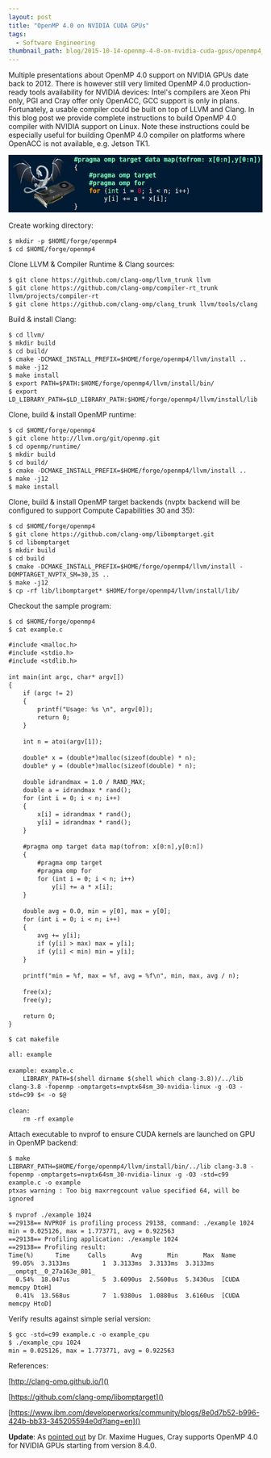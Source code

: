 ```yaml
---
layout: post
title: "OpenMP 4.0 on NVIDIA CUDA GPUs"
tags:
  - Software Engineering
thumbnail_path: blog/2015-10-14-openmp-4-0-on-nvidia-cuda-gpus/openmp4_nvidia.png
---
```


Multiple presentations about OpenMP 4.0 support on NVIDIA GPUs date back to 2012. There is however still very limited OpenMP 4.0 production-ready tools availability for NVIDIA devices: Intel's compilers are Xeon Phi only, PGI and Cray offer only OpenACC, GCC support is only in plans. Fortunately, a usable compiler could be built on top of LLVM and Clang. In this blog post we provide complete instructions to build OpenMP 4.0 compiler with NVIDIA support on Linux. Note these instructions could be especially useful for building OpenMP 4.0 compiler on platforms where OpenACC is not available, e.g. Jetson TK1.

![alt text](\assets\img\blog\2015-10-14-openmp-4-0-on-nvidia-cuda-gpus\openmp4_nvidia.png "Logo Title Text 1")

Create working directory:

```
$ mkdir -p $HOME/forge/openmp4
$ cd $HOME/forge/openmp4
```

Clone LLVM & Compiler Runtime & Clang sources:

```
$ git clone https://github.com/clang-omp/llvm_trunk llvm
$ git clone https://github.com/clang-omp/compiler-rt_trunk llvm/projects/compiler-rt
$ git clone https://github.com/clang-omp/clang_trunk llvm/tools/clang
```

Build & install Clang:

```
$ cd llvm/
$ mkdir build
$ cd build/
$ cmake -DCMAKE_INSTALL_PREFIX=$HOME/forge/openmp4/llvm/install ..
$ make -j12
$ make install
$ export PATH=$PATH:$HOME/forge/openmp4/llvm/install/bin/
$ export LD_LIBRARY_PATH=$LD_LIBRARY_PATH:$HOME/forge/openmp4/llvm/install/lib
```

Clone, build & install OpenMP runtime:

```
$ cd $HOME/forge/openmp4
$ git clone http://llvm.org/git/openmp.git
$ cd openmp/runtime/
$ mkdir build
$ cd build/
$ cmake -DCMAKE_INSTALL_PREFIX=$HOME/forge/openmp4/llvm/install ..
$ make -j12
$ make install
```

Clone, build & install OpenMP target backends (nvptx backend will be configured to support Compute Capabilities 30 and 35):

```
$ cd $HOME/forge/openmp4
$ git clone https://github.com/clang-omp/libomptarget.git
$ cd libomptarget
$ mkdir build
$ cd build
$ cmake -DCMAKE_INSTALL_PREFIX=$HOME/forge/openmp4/llvm/install -DOMPTARGET_NVPTX_SM=30,35 ..
$ make -j12
$ cp -rf lib/libomptarget* $HOME/forge/openmp4/llvm/install/lib/
```

Checkout the sample program:

```
$ cd $HOME/forge/openmp4
$ cat example.c
```

```
#include <malloc.h>
#include <stdio.h>
#include <stdlib.h>

int main(int argc, char* argv[])
{
    if (argc != 2)
    {
        printf("Usage: %s \n", argv[0]);
        return 0;
    }

    int n = atoi(argv[1]);

    double* x = (double*)malloc(sizeof(double) * n);
    double* y = (double*)malloc(sizeof(double) * n);

    double idrandmax = 1.0 / RAND_MAX;
    double a = idrandmax * rand();
    for (int i = 0; i < n; i++)
    {
        x[i] = idrandmax * rand();
        y[i] = idrandmax * rand();
    }

    #pragma omp target data map(tofrom: x[0:n],y[0:n])
    {
        #pragma omp target
        #pragma omp for
        for (int i = 0; i < n; i++)
            y[i] += a * x[i];
    }

    double avg = 0.0, min = y[0], max = y[0];
    for (int i = 0; i < n; i++)
    {
        avg += y[i];
        if (y[i] > max) max = y[i];
        if (y[i] < min) min = y[i];
    }

    printf("min = %f, max = %f, avg = %f\n", min, max, avg / n);

    free(x);
    free(y);

    return 0;
}
```

```
$ cat makefile
```

```
all: example

example: example.c
    LIBRARY_PATH=$(shell dirname $(shell which clang-3.8))/../lib clang-3.8 -fopenmp -omptargets=nvptx64sm_30-nvidia-linux -g -O3 -std=c99 $< -o $@

clean:
    rm -rf example
```

Attach executable to nvprof to ensure CUDA kernels are launched on GPU in OpenMP backend:

```
$ make
LIBRARY_PATH=$HOME/forge/openmp4/llvm/install/bin/../lib clang-3.8 -fopenmp -omptargets=nvptx64sm_30-nvidia-linux -g -O3 -std=c99 example.c -o example
ptxas warning : Too big maxrregcount value specified 64, will be ignored

$ nvprof ./example 1024
==29138== NVPROF is profiling process 29138, command: ./example 1024
min = 0.025126, max = 1.773771, avg = 0.922563
==29138== Profiling application: ./example 1024
==29138== Profiling result:
Time(%)      Time     Calls       Avg       Min       Max  Name
 99.05%  3.3133ms         1  3.3133ms  3.3133ms  3.3133ms  __omptgt__0_27a163e_801_
  0.54%  18.047us         5  3.6090us  2.5600us  5.3430us  [CUDA memcpy DtoH]
  0.41%  13.568us         7  1.9380us  1.0880us  3.6160us  [CUDA memcpy HtoD]
```

Verify results against simple serial version:

```
$ gcc -std=c99 example.c -o example_cpu
$ ./example_cpu 1024
min = 0.025126, max = 1.773771, avg = 0.922563
```

References:

[http://clang-omp.github.io/]()

[https://github.com/clang-omp/libomptarget]()

[https://www.ibm.com/developerworks/community/blogs/8e0d7b52-b996-424b-bb33-345205594e0d?lang=en]()

**Update**: As [pointed out](https://www.linkedin.com/grp/post/1956294-6060039122796449794) by Dr. Maxime Hugues, Cray supports OpenMP 4.0 for NVIDIA GPUs starting from version 8.4.0.
